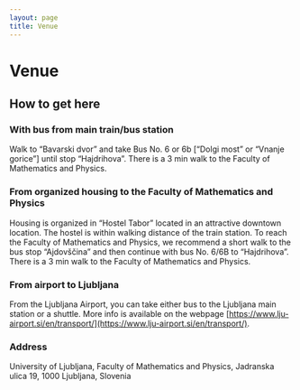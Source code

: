 ```yaml
---
layout: page
title: Venue
---
```


# Venue

## How to get here

### With bus from main train/bus station

Walk to “Bavarski dvor” and take Bus No. 6 or 6b [“Dolgi most” or “Vnanje gorice”] until stop “Hajdrihova”. There is a 3 min walk to the Faculty of Mathematics and Physics.

### From organized housing to the Faculty of Mathematics and Physics

Housing is organized in “Hostel Tabor” located in an attractive downtown location. The hostel is within walking distance of the train station. To reach the Faculty of Mathematics and Physics, we recommend a short walk to the bus stop “Ajdovščina” and then continue with bus No. 6/6B to “Hajdrihova”. There is a 3 min walk to the Faculty of Mathematics and Physics.

### From airport to Ljubljana

From the Ljubljana Airport, you can take either bus to the Ljubljana main station or a shuttle. More info is available on the webpage [https://www.lju-airport.si/en/transport/](https://www.lju-airport.si/en/transport/).

### Address

University of Ljubljana,
Faculty of Mathematics and Physics,
Jadranska ulica 19,
1000 Ljubljana, Slovenia
